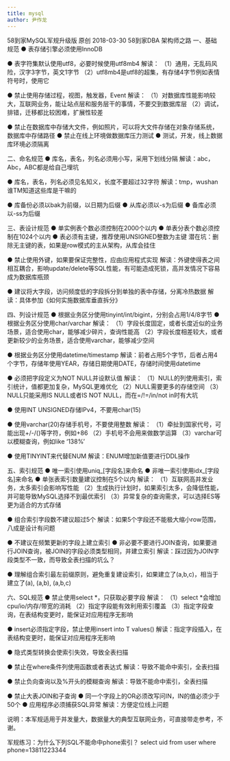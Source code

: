 ```yaml
---
title: mysql
author: 尹作龙
---
```

58到家MySQL军规升级版
原创 2018-03-30 58到家DBA 架构师之路
一、基础规范
  ● 表存储引擎必须使用InnoDB
 
  ● 表字符集默认使用utf8，必要时候使用utf8mb4
解读：
（1）通用，无乱码风险，汉字3字节，英文1字节
（2）utf8mb4是utf8的超集，有存储4字节例如表情符号时，使用它
 
  ● 禁止使用存储过程，视图，触发器，Event
解读：
（1）对数据库性能影响较大，互联网业务，能让站点层和服务层干的事情，不要交到数据库层
（2）调试，排错，迁移都比较困难，扩展性较差
 
  ● 禁止在数据库中存储大文件，例如照片，可以将大文件存储在对象存储系统，数据库中存储路径
  ● 禁止在线上环境做数据库压力测试
  ● 测试，开发，线上数据库环境必须隔离
 
二、命名规范
  ● 库名，表名，列名必须用小写，采用下划线分隔
解读：abc，Abc，ABC都是给自己埋坑
 
  ● 库名，表名，列名必须见名知义，长度不要超过32字符
解读：tmp，wushan谁TM知道这些库是干嘛的
 
  ● 库备份必须以bak为前缀，以日期为后缀
  ● 从库必须以-s为后缀
  ● 备库必须以-ss为后缀
 
三、表设计规范
  ● 单实例表个数必须控制在2000个以内
  ● 单表分表个数必须控制在1024个以内
  ● 表必须有主键，推荐使用UNSIGNED整数为主键
潜在坑：删除无主键的表，如果是row模式的主从架构，从库会挂住
 
  ● 禁止使用外键，如果要保证完整性，应由应用程式实现
解读：外键使得表之间相互耦合，影响update/delete等SQL性能，有可能造成死锁，高并发情况下容易成为数据库瓶颈
 
  ● 建议将大字段，访问频度低的字段拆分到单独的表中存储，分离冷热数据
解读：具体参加《如何实施数据库垂直拆分》
 
四、列设计规范
  ● 根据业务区分使用tinyint/int/bigint，分别会占用1/4/8字节
  ● 根据业务区分使用char/varchar
解读：
（1）字段长度固定，或者长度近似的业务场景，适合使用char，能够减少碎片，查询性能高
（2）字段长度相差较大，或者更新较少的业务场景，适合使用varchar，能够减少空间
 
  ● 根据业务区分使用datetime/timestamp
解读：前者占用5个字节，后者占用4个字节，存储年使用YEAR，存储日期使用DATE，存储时间使用datetime
 
  ● 必须把字段定义为NOT NULL并设默认值
解读：
（1）NULL的列使用索引，索引统计，值都更加复杂，MySQL更难优化
（2）NULL需要更多的存储空间
（3）NULL只能采用IS NULL或者IS NOT NULL，而在=/!=/in/not in时有大坑
 
  ● 使用INT UNSIGNED存储IPv4，不要用char(15)
 
  ● 使用varchar(20)存储手机号，不要使用整数
解读：
（1）牵扯到国家代号，可能出现+/-/()等字符，例如+86
（2）手机号不会用来做数学运算
（3）varchar可以模糊查询，例如like ‘138%’
 
  ● 使用TINYINT来代替ENUM
解读：ENUM增加新值要进行DDL操作
 
五、索引规范
  ● 唯一索引使用uniq_[字段名]来命名
  ● 非唯一索引使用idx_[字段名]来命名
  ● 单张表索引数量建议控制在5个以内
解读：
（1）互联网高并发业务，太多索引会影响写性能
（2）生成执行计划时，如果索引太多，会降低性能，并可能导致MySQL选择不到最优索引
（3）异常复杂的查询需求，可以选择ES等更为适合的方式存储
 
  ● 组合索引字段数不建议超过5个
解读：如果5个字段还不能极大缩小row范围，八成是设计有问题
 
  ● 不建议在频繁更新的字段上建立索引
  ● 非必要不要进行JOIN查询，如果要进行JOIN查询，被JOIN的字段必须类型相同，并建立索引
解读：踩过因为JOIN字段类型不一致，而导致全表扫描的坑么？
 
  ● 理解组合索引最左前缀原则，避免重复建设索引，如果建立了(a,b,c)，相当于建立了(a), (a,b), (a,b,c)
 
六、SQL规范
  ● 禁止使用select *，只获取必要字段
解读：
（1）select *会增加cpu/io/内存/带宽的消耗
（2）指定字段能有效利用索引覆盖
（3）指定字段查询，在表结构变更时，能保证对应用程序无影响
 
  ● insert必须指定字段，禁止使用insert into T values()
解读：指定字段插入，在表结构变更时，能保证对应用程序无影响
 
  ● 隐式类型转换会使索引失效，导致全表扫描
 
  ● 禁止在where条件列使用函数或者表达式
解读：导致不能命中索引，全表扫描
 
  ● 禁止负向查询以及%开头的模糊查询
解读：导致不能命中索引，全表扫描
 
  ● 禁止大表JOIN和子查询
  ● 同一个字段上的OR必须改写问IN，IN的值必须少于50个
  ● 应用程序必须捕获SQL异常
解读：方便定位线上问题

说明：本军规适用于并发量大，数据量大的典型互联网业务，可直接带走参考，不谢。

军规练习：为什么下列SQL不能命中phone索引？
select uid from user where phone=13811223344